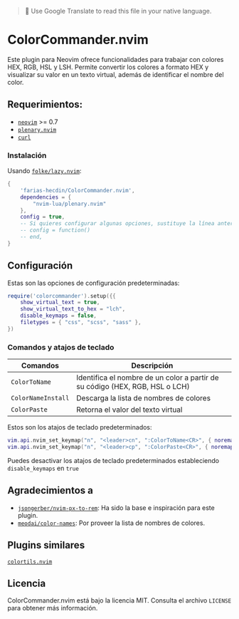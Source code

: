 > 📌 Use Google Translate to read this file in your native language.

# ColorCommander.nvim

Este plugin para Neovim ofrece funcionalidades para trabajar con colores HEX, RGB, HSL y LSH. Permite convertir los colores a formato HEX y visualizar su valor en un texto virtual, además de identificar el nombre del color.

## Requerimientos:

* [`neovim`](https://github.com/neovim/neovim) >= 0.7
* [`plenary.nvim`](https://github.com/nvim-lua/plenary.nvim)
* [`curl`](https://curl.se)

### Instalación

Usando [`folke/lazy.nvim`](https://github.com/folke/lazy.nvim):

```lua
{
    'farias-hecdin/ColorCommander.nvim',
    dependencies = {
        "nvim-lua/plenary.nvim"
    },
    config = true,
    -- Si quieres configurar algunas opciones, sustituye la línea anterior con:
    -- config = function()
    -- end,
}
```

## Configuración

Estas son las opciones de configuración predeterminadas:

```lua
require('colorcommander').setup({{
    show_virtual_text = true,
    show_virtual_text_to_hex = "lch",
    disable_keymaps = false,
    filetypes = { "css", "scss", "sass" },
})
```

### Comandos y atajos de teclado

| Comandos           | Descripción                         |
| -------------      | ----------------------------------- |
| `ColorToName`      | Identifica el nombre de un color a partir de su código (HEX, RGB, HSL o LCH) |
| `ColorNameInstall` | Descarga la lista de nombres de colores |
| `ColorPaste`       | Retorna el valor del texto virtual |

Estos son los atajos de teclado predeterminados:

```lua
vim.api.nvim_set_keymap("n", "<leader>cn", ":ColorToName<CR>", { noremap = true, silent = true })
vim.api.nvim_set_keymap("n", "<leader>cp", ":ColorPaste<CR>", { noremap = true, silent = true })
```
Puedes desactivar los atajos de teclado predeterminados estableciendo `disable_keymaps` en `true`

## Agradecimientos a

* [`jsongerber/nvim-px-to-rem`](https://github.com/jsongerber/nvim-px-to-rem): Ha sido la base e inspiración para este plugin.
* [`meodai/color-names`](https://github.com/meodai/color-names): Por proveer la lista de nombres de colores.

## Plugins similares

[`colortils.nvim`](https://github.com/nvim-colortils/colortils.nvim)

## Licencia

ColorCommander.nvim está bajo la licencia MIT. Consulta el archivo `LICENSE` para obtener más información.

